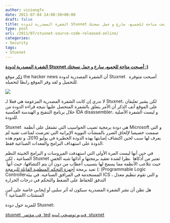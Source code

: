```yaml
---
author: visiongfx
date: 2011-07-04 14:08:50+00:00
draft: false
title: الشفرة المصدرية لدودة Stuxnet أصبحت متاحة للجميع، سارع و حمل نسختك :)
type: post
url: /2011/07/stuxnet-source-code-released-online/
categories:
- Security
tags:
- Stuxnet
---
```


[**الشفرة المصدرية لدودة Stuxnet أصبحت متاحة للجميع، سارع و حمل نسختك :)**](http://www.it-scoop.com/2011/07/stuxnet-source-code-released-online)


[ذكر](http://www.thehackernews.com/2011/07/stuxnet-source-code-released-online.html) موقع the hacker news أن الشفرة المصدرية لدودة Stuxnet   أصبحت متوفرة للتحميل و لقد وفر الموقع رابطا لتحميله.

[![](http://www.it-scoop.com/wp-content/uploads/2011/07/stuxnet-source-code.jpg)
](http://www.it-scoop.com/2011/07/stuxnet-source-code-released-online)

لا ندري إن كانت الشفرة المصدرية المزعومة هي فعلا لـ Stuxnet، لكن يشير تعليقان على الموقع آنف الذكر أن الأمر يتعلق بالشفرة المتحصل عليها نتيجة قراءة الدودة من خلال برنامج التنقيح و الهندسة العكسية IDA disassembler، و ليست الشفرة الأصلية للدودة.

Stuxnet  هي دودة برمجية تصيب الحواسيب التي تشتغل على أنظمة Microsoft و التي صممت خصيصا لإلحاق الضرر بالمنشآت النووية الإيرانية التي تعرضت لمتاعب تقنية لم يعرف لها سبب لحين اكتشاف إصابتها بهذه الدودة الخطيرة في يوليو 2010، و تقوم هذه الدودة على استهداف البرامج والمعدات الصناعية فقط.

في حين أنها ليست المرة الأولى التي استهدفت الفيروسات و البرامج الخبيثة النظم الصناعية ، لكن Stuxnet تعتبر من أذكاها  نظرا لشدة تعقيد برمجتها و أدائها شبه الخفي حيث تتلاعب الأنظمة مما يسمح لها بتسبيب أعطاب من دون أن يتم اكتشافها، حيث أنها  تعيد برمجة [أجهزة التحكم المنطقية القابلة للبرمجة](http://ar.wikipedia.org/wiki/%D8%AC%D9%87%D8%A7%D8%B2_%D8%AA%D8%AD%D9%83%D9%85_%D9%85%D9%86%D8%B7%D9%82%D9%8A_%D9%82%D8%A7%D8%A8%D9%84_%D9%84%D9%84%D8%A8%D8%B1%D9%85%D8%AC%D8%A9) (: (Programmable Logic Controllerالمستخدمة في المرافق الصناعية. في بيئة ICS ، و التي تقوم تنظيم معدل التدفق للحفاظ على الضغط والتحكم في درجات الحرارة

هل تظن أن نشر الشفرة المصدرية سيكون له أثر سلبي أو إيجابي خاصة على أمن المنشئات االصناعية ؟

للمزيد حول دودة Stuxnet:



[stuxnet  في مؤتمر  ted](http://blog.ted.com/2011/03/29/cracking-stuxnet-a-21st-century-cyber-weapon-ralph-langner-on-ted-com/)
[فيديو توضيحي لبنية  stuxnet](http://vimeo.com/groups/Visualization/videos/25118844)
